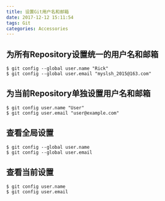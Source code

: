 ```yaml
---
title: 设置Git用户名和邮箱
date: 2017-12-12 15:11:54
tags: Git
categories: Accessories
---
```


## 为所有Repository设置统一的用户名和邮箱

```
$ git config --global user.name "Rick"
$ git config --global user.email "myslsh_2015@163.com"
```
<!--more-->

## 为当前Repository单独设置用户名和邮箱

```
$ git config user.name "User"
$ git config user.email "user@example.com"
```

## 查看全局设置

```
$ git config --global user.name
$ git config --global user.email
```

## 查看当前设置

```
$ git config user.name
$ git config user.email
```
